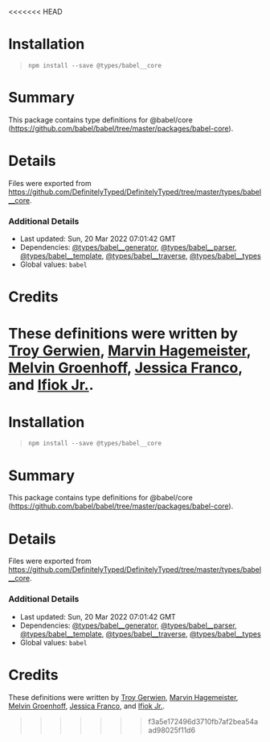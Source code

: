<<<<<<< HEAD
# Installation
> `npm install --save @types/babel__core`

# Summary
This package contains type definitions for @babel/core (https://github.com/babel/babel/tree/master/packages/babel-core).

# Details
Files were exported from https://github.com/DefinitelyTyped/DefinitelyTyped/tree/master/types/babel__core.

### Additional Details
 * Last updated: Sun, 20 Mar 2022 07:01:42 GMT
 * Dependencies: [@types/babel__generator](https://npmjs.com/package/@types/babel__generator), [@types/babel__parser](https://npmjs.com/package/@types/babel__parser), [@types/babel__template](https://npmjs.com/package/@types/babel__template), [@types/babel__traverse](https://npmjs.com/package/@types/babel__traverse), [@types/babel__types](https://npmjs.com/package/@types/babel__types)
 * Global values: `babel`

# Credits
These definitions were written by [Troy Gerwien](https://github.com/yortus), [Marvin Hagemeister](https://github.com/marvinhagemeister), [Melvin Groenhoff](https://github.com/mgroenhoff), [Jessica Franco](https://github.com/Jessidhia), and [Ifiok Jr.](https://github.com/ifiokjr).
=======
# Installation
> `npm install --save @types/babel__core`

# Summary
This package contains type definitions for @babel/core (https://github.com/babel/babel/tree/master/packages/babel-core).

# Details
Files were exported from https://github.com/DefinitelyTyped/DefinitelyTyped/tree/master/types/babel__core.

### Additional Details
 * Last updated: Sun, 20 Mar 2022 07:01:42 GMT
 * Dependencies: [@types/babel__generator](https://npmjs.com/package/@types/babel__generator), [@types/babel__parser](https://npmjs.com/package/@types/babel__parser), [@types/babel__template](https://npmjs.com/package/@types/babel__template), [@types/babel__traverse](https://npmjs.com/package/@types/babel__traverse), [@types/babel__types](https://npmjs.com/package/@types/babel__types)
 * Global values: `babel`

# Credits
These definitions were written by [Troy Gerwien](https://github.com/yortus), [Marvin Hagemeister](https://github.com/marvinhagemeister), [Melvin Groenhoff](https://github.com/mgroenhoff), [Jessica Franco](https://github.com/Jessidhia), and [Ifiok Jr.](https://github.com/ifiokjr).
>>>>>>> f3a5e172496d3710fb7af2bea54aad98025f11d6
